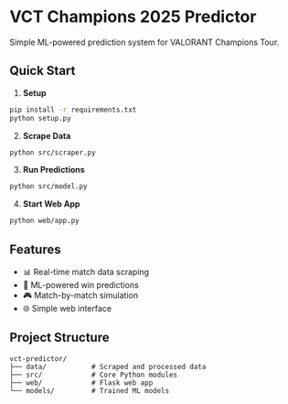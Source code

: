 # VCT Champions 2025 Predictor

Simple ML-powered prediction system for VALORANT Champions Tour.

## Quick Start

1. **Setup**
```bash
pip install -r requirements.txt
python setup.py
```

2. **Scrape Data**
```bash
python src/scraper.py
```

3. **Run Predictions**
```bash
python src/model.py
```

4. **Start Web App**
```bash
python web/app.py
```

## Features

- 📊 Real-time match data scraping
- 🤖 ML-powered win predictions  
- 🎮 Match-by-match simulation
- 🌐 Simple web interface

## Project Structure

```
vct-predictor/
├── data/           # Scraped and processed data
├── src/            # Core Python modules
├── web/            # Flask web app
└── models/         # Trained ML models
```